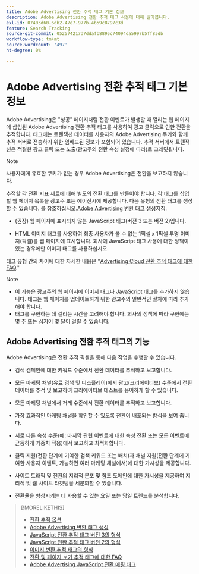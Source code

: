 ```yaml
---
title: Adobe Advertising 전환 추적 태그 기본 정보
description: Adobe Advertising 전환 추적 태그 사용에 대해 알아봅니다.
exl-id: 07403d60-6db2-47e7-977b-4b59c8797c3d
feature: Search Tracking
source-git-commit: 052574217d7ddafb8895c74094da5997b5ff83db
workflow-type: tm+mt
source-wordcount: '497'
ht-degree: 0%

---
```


# Adobe Advertising 전환 추적 태그 기본 정보

Adobe Advertising은 &quot;성공&quot; 페이지처럼 전환 이벤트가 발생할 때 열리는 웹 페이지에 삽입된 Adobe Advertising 전환 추적 태그를 사용하여 광고 클릭으로 인한 전환을 추적합니다. 태그에는 트랜잭션 데이터를 사용자의 Adobe Advertising 쿠키와 함께 추적 서버로 전송하기 위한 임베드된 정보가 포함되어 있습니다. 추적 서버에서 트랜잭션은 적절한 광고 클릭 또는 노출(광고주의 전환 속성 설정에 따라)로 크레딧됩니다.

>[!NOTE]
>
>사용자에게 유효한 쿠키가 없는 경우 Adobe Advertising은 전환을 보고하지 않습니다.

추적할 각 전환 지표 세트에 대해 별도의 전환 태그를 만들어야 합니다. 각 태그를 삽입할 웹 페이지 목록을 광고주 또는 에이전시에 제공합니다. 다음 유형의 전환 태그를 생성할 수 있습니다. 를 참조하십시오.[Adobe Advertising 변환 태그 생성](/help/search-social-commerce/tools/conversion-tag-generate.md)지침:

* (권장) 웹 페이지에 표시되지 않는 JavaScript 태그(버전 3 또는 버전 2)입니다.

* HTML 이미지 태그를 사용하여 최종 사용자가 볼 수 없는 1픽셀 x 1픽셀 투명 이미지(픽셀)를 웹 페이지에 표시합니다. 회사에 JavaScript 태그 사용에 대한 정책이 있는 경우에만 이미지 태그를 사용하십시오.

태그 유형 간의 차이에 대한 자세한 내용은 &quot;[Advertising Cloud 전환 추적 태그에 대한 FAQ](/help/search-social-commerce/tracking/faqs-conversion-page-view-tracking-tags.md).&quot;

>[!NOTE]
>
>* 이 기능은 광고주의 웹 페이지에 이미지 태그나 JavaScript 태그를 추가하지 않습니다. 태그는 웹 페이지를 업데이트하기 위한 광고주의 일반적인 절차에 따라 추가해야 합니다.
>* 태그를 구현하는 데 걸리는 시간을 고려해야 합니다. 회사의 정책에 따라 구현에는 몇 주 또는 심지어 몇 달이 걸릴 수 있습니다.

## Adobe Advertising 전환 추적 태그의 기능

Adobe Advertising은 전환 추적 픽셀을 통해 다음 작업을 수행할 수 있습니다.

* 검색 캠페인에 대한 키워드 수준에서 전환 데이터를 추적하고 보고합니다.

* 모든 마케팅 채널(유료 검색 및 디스플레이)에서 광고(크리에이티브) 수준에서 전환 데이터를 추적 및 보고하여 크리에이티브 테스트를 용이하게 할 수 있습니다.

* 모든 마케팅 채널에서 거래 수준에서 전환 데이터를 추적하고 보고합니다.

* 가장 효과적인 마케팅 채널을 확인할 수 있도록 전환이 배포되는 방식을 보여 줍니다.

* 서로 다른 속성 수준(예: 마지막 관련 이벤트에 대한 속성 전환 또는 모든 이벤트에 균등하게 가중치 적용)에서 보고하고 최적화합니다.

* 클릭 지원(전환 단계에 기여한 검색 키워드 또는 배치)과 채널 지원(전환 단계에 기여한 사용자 이벤트, 가능하면 여러 마케팅 채널에서)에 대한 가시성을 제공합니다.

* 사이트 트래픽 및 전환의 지리적 분포 및 참조 도메인에 대한 가시성을 제공하여 지리적 및 웹 사이트 타겟팅을 세분화할 수 있습니다.

* 전환율을 향상시키는 데 사용할 수 있는 요일 또는 당일 트렌드를 분석합니다.

>[!MORELIKETHIS]
>
>* [전환 추적 옵션](conversion-tracking-about.md)
>* [Adobe Advertising 변환 태그 생성](/help/search-social-commerce/tools/conversion-tag-generate.md)
>* [JavaScript 전환 추적 태그 버전 3의 형식](format-conversion-tag-jsv3.md)
>* [JavaScript 전환 추적 태그 버전 2의 형식](format-conversion-tag-jsv2.md)
>* [이미지 변환 추적 태그의 형식](format-conversion-tag-image.md)
>* [전환 및 페이지 보기 추적 태그에 대한 FAQ](faqs-conversion-page-view-tracking-tags.md)
>* [Adobe Advertising JavaScript 전환 매핑 태그](/help/search-social-commerce/tracking/itp-conversion-mapping-tag.md)
